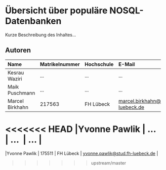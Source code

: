 # Übersicht über populäre NOSQL-Datenbanken
Kurze Beschreibung des Inhaltes...

## Autoren

| Name          | Matrikelnummer | Hochschule | E-Mail                             |
|:--------------|:---------------|:-----------|:-----------------------------------|
|Kesrau Waziri  | ...            | ...        | ...                                |
|Maik Puschmann | ...            | ...        | ...                                |
|Marcel Birkhahn| 217563         | FH Lübeck  | marcel.birkhahn@stud.fh-luebeck.de |
<<<<<<< HEAD
|Yvonne Pawlik  | ...            | ...        | ...                                |
=======
|Yvonne Pawlik  | 175511         | FH Lübeck  | yvonne.pawlik@stud.fh-luebeck.de   |
>>>>>>> upstream/master

